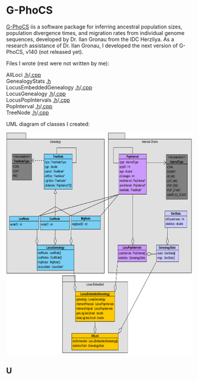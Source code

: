 G-PhoCS
=======

[G-PhoCS](https://github.com/gphocs-dev/G-PhoCS) iis a software package for inferring ancestral population sizes, population divergence times, and migration rates from individual genome sequences, developed by Dr. Ilan Gronau from the IDC Herzliya.
As a research assistance of Dr. Ilan Gronau, I developed the next version of G-PhoCS, v140 (not released yet).


Files I wrote (rest were not written by me):

AllLoci [.h](src/AllLoci.h)/[.cpp](src/AllLoci.cpp) <br>
GenealogyStats [.h](src/GenealogyStats.h) <br>
LocusEmbeddedGenealogy [.h](src/LocusEmbeddedGenealogy.h)/[.cpp](src/LocusEmbeddedGenealogy.cpp) <br>
LocusGenealogy [.h](src/LocusGenealogy.h)/[.cpp](src/LocusGenealogy.cpp) <br>
LocusPopIntervals [.h](src/LocusPopIntervals.h)/[.cpp](src/LocusPopIntervals.cpp) <br>
PopInterval [.h](src/PopInterval.h)/[.cpp](src/PopInterval.cpp) <br>
TreeNode [.h](src/TreeNode.h)/[.cpp](src/TreeNode.cpp) <br>


UML diagram of classes I created:



<p align="center">
  <img width="800" height="600" src="UML diagram.png">
</p>

U
---------------



